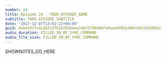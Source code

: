 ```yaml
---
number: 24
title: Episode 24 - TODO_EPISODE_NAME
subtitle: TODO_EPISODE_SUBTITLE
date: '2017-12-07T13:02:22+00:00'
guid: dabed377c4a28f23fb287b3beee2eb75f90808fe0aead983e369cb631b25801e
audio_duration: FILLED_IN_BY_SYNC_COMMAND
audio_file_size: FILLED_IN_BY_SYNC_COMMAND
---
```


SHOWNOTES_GO_HERE

